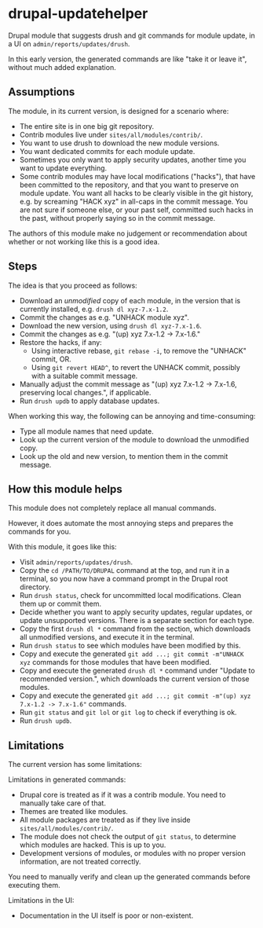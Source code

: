 # drupal-updatehelper
Drupal module that suggests drush and git commands for module update, in a UI on `admin/reports/updates/drush`.

In this early version, the generated commands are like "take it or leave it", without much added explanation.

## Assumptions

The module, in its current version, is designed for a scenario where:

- The entire site is in one big git repository.
- Contrib modules live under `sites/all/modules/contrib/`.
- You want to use drush to download the new module versions.
- You want dedicated commits for each module update.
- Sometimes you only want to apply security updates, another time you want to update everything.
- Some contrib modules may have local modifications ("hacks"), that have been committed to the repository, and that you want to preserve on module update.
  You want all hacks to be clearly visible in the git history, e.g. by screaming "HACK xyz" in all-caps in the commit message.
  You are not sure if someone else, or your past self, committed such hacks in the past, without properly saying so in the commit message.

The authors of this module make no judgement or recommendation about whether or not working like this is a good idea.

## Steps

The idea is that you proceed as follows:

- Download an _unmodified_ copy of each module, in the version that is currently installed, e.g. `drush dl xyz-7.x-1.2`.
- Commit the changes as e.g. "UNHACK module xyz".
- Download the new version, using `drush dl xyz-7.x-1.6`.
- Commit the changes as e.g. "(up) xyz 7.x-1.2 -> 7.x-1.6."
- Restore the hacks, if any:
  - Using interactive rebase, `git rebase -i`, to remove the "UNHACK" commit, OR.
  - Using `git revert HEAD^`, to revert the UNHACK commit, possibly with a suitable commit message.
- Manually adjust the commit message as "(up) xyz 7.x-1.2 -> 7.x-1.6, preserving local changes.", if applicable.
- Run `drush updb` to apply database updates.


When working this way, the following can be annoying and time-consuming:

- Type all module names that need update.
- Look up the current version of the module to download the unmodified copy.
- Look up the old and new version, to mention them in the commit message.

## How this module helps

This module does not completely replace all manual commands.

However, it does automate the most annoying steps and prepares the commands for you.

With this module, it  goes like this:

- Visit `admin/reports/updates/drush`.
- Copy the `cd /PATH/TO/DRUPAL` command at the top, and run it in a terminal, so you now have a command prompt in the Drupal root directory.
- Run `drush status`, check for uncommitted local modifications. Clean them up or commit them.
- Decide whether you want to apply security updates, regular updates, or update unsupported versions.
  There is a separate section for each type.
- Copy the first `drush dl *` command from the section, which downloads all unmodified versions, and execute it in the terminal.
- Run `drush status` to see which modules have been modified by this.
- Copy and execute the generated `git add ...; git commit -m"UNHACK xyz` commands for those modules that have been modified.
- Copy and execute the generated `drush dl *` command under "Update to recommended version.", which downloads the current version of those modules.
- Copy and execute the generated `git add ...; git commit -m"(up) xyz 7.x-1.2 -> 7.x-1.6"` commands.
- Run `git status` and `git lol` or `git log` to check if everything is ok.
- Run `drush updb`.

## Limitations

The current version has some limitations:

Limitations in generated commands:

- Drupal core is treated as if it was a contrib module. You need to manually take care of that.
- Themes are treated like modules.
- All module packages are treated as if they live inside `sites/all/modules/contrib/`.
- The module does not check the output of `git status`, to determine which modules are hacked. This is up to you.
- Development versions of modules, or modules with no proper version information, are not treated correctly.

You need to manually verify and clean up the generated commands before executing them.

Limitations in the UI:

- Documentation in the UI itself is poor or non-existent.

